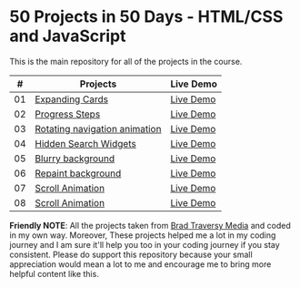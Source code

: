 # 50 Projects in 50 Days - HTML/CSS and JavaScript

This is the main repository for all of the projects in the course.

|  #  | Projects                                                                                                                     | Live Demo                                                                         |
| :-: | --------------------------------------------------------------------------------------------------------------------------- | --------------------------------------------------------------------------------- |
| 01  | [Expanding Cards](https://github.com/Nasirkhan294/expanding-cards) | [Live Demo](https://nasirkhan294.github.io/expanding-cards/)                             
| 02  | [Progress Steps](https://github.com/Nasirkhan294/progress-steps) | [Live Demo](https://nasirkhan294.github.io/progress-steps/)                             
| 03  | [Rotating navigation animation](https://github.com/Nasirkhan294/rotating-nav-animation) | [Live Demo](https://nasirkhan294.github.io/rotating-nav-animation/)                             
| 04  | [Hidden Search Widgets](https://github.com/Nasirkhan294/hidden-search) | [Live Demo](https://nasirkhan294.github.io/hidden-search/)                             
| 05  | [Blurry background](https://github.com/Nasirkhan294/blurry-background) | [Live Demo](https://nasirkhan294.github.io/blurry-background/)                             
| 06  | [Repaint background](https://github.com/Nasirkhan294/repaint-bg) | [Live Demo](https://nasirkhan294.github.io/repaint-bg/) 
| 07  | [Scroll Animation](https://github.com/Nasirkhan294/scroll-animation) | [Live Demo](https://nasirkhan294.github.io/scroll-animation/)                            
| 08  | [Scroll Animation](https://github.com/Nasirkhan294/blackjack-game) | [Live Demo](https://nasirkhan294.github.io/blackjack-game/)                            

**Friendly NOTE**: All the projects taken from [Brad Traversy Media](https://bradtraversy/50projects50days) and coded in my own way. Moreover, These projects helped me a lot in my coding journey and I am sure it'll help you too in your coding journey if you stay consistent. Please do support this repository because your small appreciation would mean a lot to me and encourage me to bring more helpful content like this.